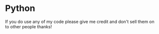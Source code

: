 # Python
If you do use any of my code please give me credit and don't sell them on to other people thanks!
